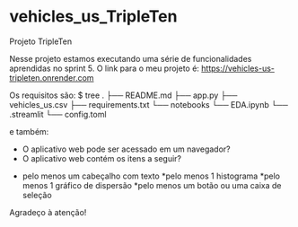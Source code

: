 # vehicles_us_TripleTen
Projeto TripleTen

Nesse projeto estamos executando uma série de funcionalidades aprendidas no sprint 5.
O link para o meu projeto é: https://vehicles-us-tripleten.onrender.com

Os requisitos são:
  $ tree
  .
  ├── README.md
  ├── app.py
  ├── vehicles_us.csv
  ├── requirements.txt
  └── notebooks
      └── EDA.ipynb
  └── .streamlit
      └── config.toml

  e também:
- O aplicativo web pode ser acessado em um navegador?
- O aplicativo web contém os itens a seguir?
* pelo menos um cabeçalho com texto
*pelo menos 1 histograma
*pelo menos 1 gráfico de dispersão
*pelo menos um botão ou uma caixa de seleção

Agradeço à atenção!
